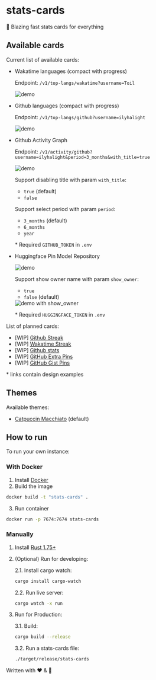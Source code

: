 # stats-cards

🦀 Blazing fast stats cards for everything

## Available cards

Current list of available cards:

- Wakatime languages (compact with progress)

  Endpoint: `/v1/top-langs/wakatime?username=Toil`

   <img src="https://stats-cards.toil.cc/v1/top-langs/wakatime?username=Toil" alt="demo" />

- Github languages (compact with progress)

  Endpoint: `/v1/top-langs/github?username=ilyhalight`

   <img src="https://stats-cards.toil.cc/v1/top-langs/github?username=ilyhalight" alt="demo" />

- Github Activity Graph

  Endpoint: `/v1/activity/github?username=ilyhalight&period=3_months&with_title=true`

   <img src="https://stats-cards.toil.cc/v1/activity/github?username=ilyhalight&period=3_months&with_title=true" alt="demo" />

  Support disabling title with param `with_title`:

  - `true` (default)
  - `false`

  Support select period with param `period`:

  - `3_months` (default)
  - `6_months`
  - `year`

  \* Required `GITHUB_TOKEN` in `.env`

- Huggingface Pin Model Repository

   <img src="https://stats-cards.toil.cc/v1/pin/huggingface?username=openai&repo=whisper-large-v3-turbo" alt="demo" />

  Support show owner name with param `show_owner`:

  - `true`
  - `false` (default)

   <img src="https://stats-cards.toil.cc/v1/pin/huggingface?username=openai&repo=whisper-large-v3-turbo&show_owner=true" alt="demo with show_owner" />

  \* Required `HUGGINGFACE_TOKEN` in `.env`

List of planned cards:

- [WIP] [Github Streak](https://github.com/DenverCoder1/github-readme-streak-stats)
- [WIP] [Wakatime Streak](https://github.com/DenverCoder1/github-readme-streak-stats)
- [WIP] [Github stats](https://github.com/anuraghazra/github-readme-stats)
- [WIP] [GitHub Extra Pins](https://github.com/anuraghazra/github-readme-stats)
- [WIP] [GitHub Gist Pins](https://github.com/anuraghazra/github-readme-stats)

\* links contain design examples

## Themes

Available themes:

- [Catpuccin Macchiato](https://github.com/catppuccin/catppuccin) (default)

## How to run

To run your own instance:

### With Docker

1. Install [Docker](https://www.docker.com/)
2. Build the image

```bash
docker build -t "stats-cards" .
```

3. Run container

```bash
docker run -p 7674:7674 stats-cards
```

### Manually

1. Install [Rust 1.75+](https://www.rust-lang.org/learn/get-started)

2. (Optional) Run for developing:

   2.1. Install cargo watch:

   ```bash
   cargo install cargo-watch
   ```

   2.2. Run live server:

   ```bash
   cargo watch -x run
   ```

3. Run for Production:

   3.1. Build:

   ```bash
   cargo build --release
   ```

   3.2. Run a stats-cards file:

   ```bash
   ./target/release/stats-cards
   ```

Written with ❤️ & 🦀
